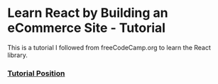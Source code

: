 # Learn React by Building an eCommerce Site - Tutorial

This is a tutorial I followed from freeCodeCamp.org to learn the React library.

### [Tutorial Position](https://youtu.be/1DklrGoAxDE?feature=shared&t=8323)
